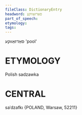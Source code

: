```yaml
---
fileClass: DictionaryEntry
headword: סאַדזאַווקע
part_of_speech: 
etymology: 
tags: 
---
```

סאַדזאַווקע
'pool'

ETYMOLOGY
===========
Polish sadzawka

CENTRAL
========

saˈdzafkɩ {POLAND, Warsaw, 52211}